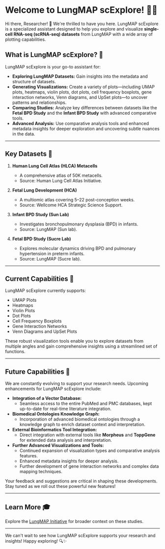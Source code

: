 # Welcome to LungMAP scExplore! 🌟🧬

Hi there, Researcher! 👋 We're thrilled to have you here. LungMAP scExplore is a specialized assistant designed to help you explore and visualize **single-cell RNA-seq (scRNA-seq) datasets** from LungMAP with a wide array of plotting capabilities.

## What is LungMAP scExplore? 🤔

LungMAP scExplore is your go-to assistant for:
- **Exploring LungMAP Datasets:** Gain insights into the metadata and structure of datasets.
- **Generating Visualizations:** Create a variety of plots—including UMAP plots, heatmaps, violin plots, dot plots, cell frequency boxplots, gene interaction networks, Venn diagrams, and UpSet plots—to uncover patterns and relationships.
- **Comparing Studies:** Analyze key differences between datasets like the **Fetal BPD Study** and the **Infant BPD Study** with advanced comparative tools.
- **Advanced Analysis:** Use comparative analysis tools and enhanced metadata insights for deeper exploration and uncovering subtle nuances in the data.

---

## Key Datasets 📂

1. **Human Lung Cell Atlas (HLCA) Metacells**
   - A comprehensive atlas of 50K metacells.
   - Source: Human Lung Cell Atlas Initiative.

2. **Fetal Lung Development (HCA)**
   - A multiomic atlas covering 5–22 post-conception weeks.
   - Source: Wellcome HCA Strategic Science Support.

3. **Infant BPD Study (Sun Lab)**
   - Investigates bronchopulmonary dysplasia (BPD) in infants.
   - Source: LungMAP (Sun lab).

4. **Fetal BPD Study (Sucre Lab)**
   - Explores molecular dynamics driving BPD and pulmonary hypertension in preterm infants.
   - Source: LungMAP (Sucre lab).

---

## Current Capabilities 🚀

LungMAP scExplore currently supports:
- UMAP Plots
- Heatmaps
- Violin Plots
- Dot Plots
- Cell Frequency Boxplots
- Gene Interaction Networks
- Venn Diagrams and UpSet Plots

These robust visualization tools enable you to explore datasets from multiple angles and gain comprehensive insights using a streamlined set of functions.

---

## Future Capabilities 🌟

We are constantly evolving to support your research needs. Upcoming enhancements for LungMAP scExplore include:
- **Integration of a Vector Database:**
  - Seamless access to the entire PubMed and PMC databases, kept up-to-date for real-time literature integration.
- **Biomedical Ontologies Knowledge Graph:**
  - Incorporation of advanced biomedical ontologies through a knowledge graph to enrich dataset context and interpretation.
- **External Bioinformatics Tool Integration:**
  - Direct integration with external tools like **Morpheus** and **ToppGene** for extended data analysis and interpretation.
- **Further Advanced Visualizations and Tools:**
  - Continued expansion of visualization types and comparative analysis features.
  - Enhanced metadata insights for deeper analysis.
  - Further development of gene interaction networks and complex data mapping techniques.

Your feedback and suggestions are critical in shaping these developments. Stay tuned as we roll out these powerful new features!

---

## Learn More 🎓

Explore the [LungMAP Initiative](https://www.lungmap.net) for broader context on these studies.

---

We can't wait to see how LungMAP scExplore supports your research and insights! Happy exploring! 🔍✨
